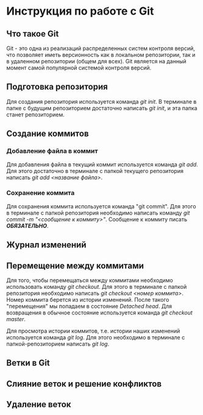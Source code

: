 # Инструкция по работе с Git

## Что такое Git

Git - это одна из реализаций распределенных систем контроля версий, что позволяет иметь версионность как в локальном репозитории, так и в удаленном репозитории (общем для всех). Git является на данный момент самой популярной системой контроля версий.

## Подготовка репозитория

Для создания репозитория используется команда *git init*. В терминале в папке с будущим репозиторием достаточно написать *git init*, и эта папка станет репозиторием.

## Создание коммитов

### Добавление файла в коммит

Для добавления файла в текущий коммит используется команда *git add*. Для этого достаточно в терминале с папкой текущего репозитория написать *git add <название файла>*. 

### Сохранение коммита

Для сохранения коммита используется команда "git commit". Для этого в терминале с папкой репозитория необходимо написать команду *git commit -m "<сообщение к коммиту>"*. Сообщение к коммиту писать ***ОБЯЗАТЕЛЬНО***. 

## Журнал изменений


## Перемещение между коммитами

Для того, чтобы перемещаться между коммитами необходимо использовать команду *git checkout*. Для этого в терминале с папкой репозитория необходимо написать *git checkout <номер коммита>*. Номер коммита берется из истории изменений. После такого "перемещения" мы попадаем в состояние *Detached head*. Для возвращения в обычное состояние используется команда *git checkout master*. 

Для просмотра истории коммитов, т.е. истории наших изменений используется команда *git log*. Для этого необходимо в терминале с папкой-репозиторием написать *git log*.

## Ветки в Git

## Слияние веток и решение конфликтов

## Удаление веток